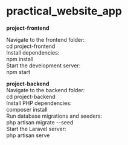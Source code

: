 # practical_website_app

**project-frontend**
  
Navigate to the frontend folder:  
cd project-frontend  
Install dependencies:  
npm install   
Start the development server:  
npm start

**project-backend**  
Navigate to the backend folder:  
cd project-backend  
Install PHP dependencies:  
composer install  
Run database migrations and seeders:  
php artisan migrate --seed  
Start the Laravel server:  
php artisan serve

